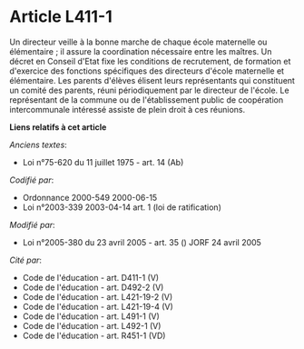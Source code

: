 # Article L411-1

Un directeur veille à la bonne marche de chaque école maternelle ou élémentaire ; il assure la coordination nécessaire entre
les maîtres. Un décret en Conseil d'Etat fixe les conditions de recrutement, de formation et d'exercice des fonctions
spécifiques des directeurs d'école maternelle et élémentaire. Les parents d'élèves élisent leurs représentants qui
constituent un comité des parents, réuni périodiquement par le directeur de l'école. Le représentant de la commune ou de
l'établissement public de coopération intercommunale intéressé assiste de plein droit à ces réunions.

**Liens relatifs à cet article**

_Anciens textes_:

  - Loi n°75-620 du 11 juillet 1975 - art. 14 (Ab)

_Codifié par_:

  - Ordonnance 2000-549 2000-06-15
  - Loi n°2003-339 2003-04-14 art. 1 (loi de ratification)

_Modifié par_:

  - Loi n°2005-380 du 23 avril 2005 - art. 35 () JORF 24 avril 2005

_Cité par_:

  - Code de l'éducation - art. D411-1 (V)
  - Code de l'éducation - art. D492-2 (V)
  - Code de l'éducation - art. L421-19-2 (V)
  - Code de l'éducation - art. L421-19-4 (V)
  - Code de l'éducation - art. L491-1 (V)
  - Code de l'éducation - art. L492-1 (V)
  - Code de l'éducation - art. R451-1 (VD)
